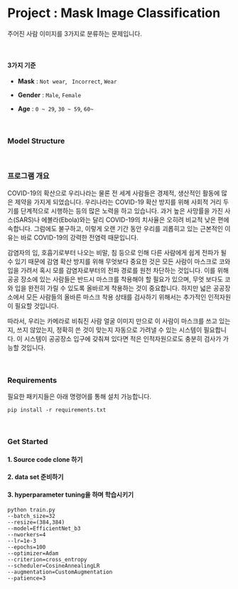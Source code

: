 # Project : Mask Image Classification

주어진 사람 이미지를 3가지로 분류하는 문제입니다.



<br>

#### 3가지 기준

* **Mask** : `Not wear`,   ` Incorrect`,    `Wear`

* **Gender** : `Male`,    `Female`

* **Age** : `0 ~ 29`,    `30 ~ 59`,    `60~`



<br>



### Model Structure



<br>



### 프로그램 개요

COVID-19의 확산으로 우리나라는 물론 전 세계 사람들은 경제적, 생산적인 활동에 많은 제약을 가지게 되었습니다. 우리나라는 COVID-19 확산 방지를 위해 사회적 거리 두기를 단계적으로 시행하는 등의 많은 노력을 하고 있습니다. 과거 높은 사망률을 가진 사스(SARS)나 에볼라(Ebola)와는 달리 COVID-19의 치사율은 오히려 비교적 낮은 편에 속합니다. 그럼에도 불구하고, 이렇게 오랜 기간 동안 우리를 괴롭히고 있는 근본적인 이유는 바로 COVID-19의 강력한 전염력 때문입니다.

감염자의 입, 호흡기로부터 나오는 비말, 침 등으로 인해 다른 사람에게 쉽게 전파가 될 수 있기 때문에 감염 확산 방지를 위해 무엇보다 중요한 것은 모든 사람이 마스크로 코와 입을 가려서 혹시 모를 감염자로부터의 전파 경로를 원천 차단하는 것입니다. 이를 위해 공공 장소에 있는 사람들은 반드시 마스크를 착용해야 할 필요가 있으며, 무엇 보다도 코와 입을 완전히 가릴 수 있도록 올바르게 착용하는 것이 중요합니다. 하지만 넓은 공공장소에서 모든 사람들의 올바른 마스크 착용 상태를 검사하기 위해서는 추가적인 인적자원이 필요할 것입니다.

따라서, 우리는 카메라로 비춰진 사람 얼굴 이미지 만으로 이 사람이 마스크를 쓰고 있는지, 쓰지 않았는지, 정확히 쓴 것이 맞는지 자동으로 가려낼 수 있는 시스템이 필요합니다. 이 시스템이 공공장소 입구에 갖춰져 있다면 적은 인적자원으로도 충분히 검사가 가능할 것입니다.



<br>



### Requirements

필요한 패키지들은 아래 명령어를 통해 설치 가능합니다.



``` pip install -r requirements.txt 
pip install -r requirements.txt
```



<br>



### Get Started

#### 1. Source code clone 하기



#### 2. data set 준비하기



#### 3. hyperparameter tuning을 하며 학습시키기



```
python train.py
--batch_size=32
--resize=(384,384)
--model=EfficientNet_b3
--nworkers=4
--lr=1e-3
--epochs=100
--optimizer=Adam
--criterion=cross_entropy
--scheduler=CosineAnnealingLR
--augmentation=CustomAugmentation
--patience=3
```

